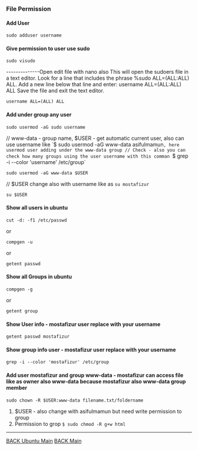 ### File Permission

#### Add User

```
sudo adduser username
```

#### Give permission to user use sudo

```
sudo visudo
```

--------------Open edit file with nano also
This will open the sudoers file in a text editor. Look for a line that includes the phrase %sudo ALL=(ALL:ALL) ALL.
Add a new line below that line and enter: username ALL=(ALL:ALL) ALL
Save the file and exit the text editor.

```
username ALL=(ALL) ALL
```

#### Add under group any user

```
sudo usermod -aG sudo username
```

// www-data - group name, $USER - get automatic current user, also can use username like `$ sudo usermod -aG www-data asifulmamun`, here usermod user adding under the www-data group
// Check - also you can check how many groups using the user username with this comman `$ grep -i --color 'username' /etc/group`

```
sudo usermod -aG www-data $USER
```

// $USER change also with username like as `su mostafizur`

```
su $USER
```

#### Show all users in ubuntu

```
cut -d: -f1 /etc/passwd
```

or

```
compgen -u
```

or

```
getent passwd
```

#### Show all Groups in ubuntu

```
compgen -g
```

or

```
getent group
```

#### Show User info - mostafizur user replace with your username

```
getent passwd mostafizur
```

#### Show group info user - mostafizur user replace with your username

```
grep -i --color 'mostafizur' /etc/group
```

#### Add user mostafizur and group www-data - mostafizur can access file like as owner also www-data because mostafizur also www-data group member

```
sudo chown -R $USER:www-data filename.txt/foldername
```

1. $USER - also change with asifulmamun but need write permission to group
2. Permission to grop `$ sudo chmod -R g+w html`

---

[BACK Ubuntu Main](ubuntu-main.md)
[BACK Main](../README.md)
